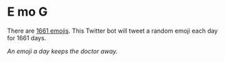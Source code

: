 # E mo G

There are [1661 emojis](https://github.com/Kikobeats/emojis-list). This Twitter bot will tweet a random emoji each day for 1661 days.

_An emoji a day keeps the doctor away._
